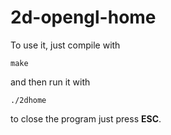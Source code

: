 # 2d-opengl-home

To use it, just compile with

    make
  
and then run it with

    ./2dhome
 
 to close the program just press **ESC**.
